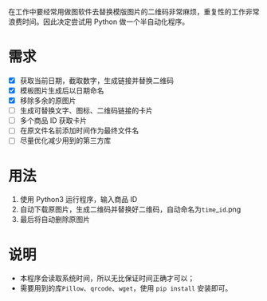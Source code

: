 在工作中要经常用做图软件去替换模版图片的二维码非常麻烦，重复性的工作非常浪费时间。因此决定尝试用 Python 做一个半自动化程序。

# 需求

- [x] 获取当前日期，截取数字，生成链接并替换二维码
- [x] 模板图片生成后以日期命名
- [x] 移除多余的原图片
- [ ] 生成可替换文字、图标、二维码链接的卡片
- [ ] 多个商品 ID 获取卡片
- [ ] 在原文件名前添加时间作为最终文件名
- [ ] 尽量优化减少用到的第三方库

# 用法

1. 使用 Python3 运行程序，输入商品 ID
2. 自动下载原图片，生成二维码并替换好二维码，自动命名为`time`_`id`.png
3. 最后将自动删除原图片

# 说明

- 本程序会读取系统时间，所以无比保证时间正确才可以；
- 需要用到的库`Pillow`、`qrcode`、`wget`，使用 `pip install` 安装即可。

